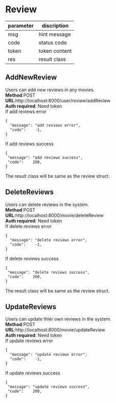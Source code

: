 
# Review

parameter  | discription
 ---- | ----- 
 msg  | hint message 
 code  | status code 
 token | token content
 res | result class
 
## AddNewReview
Users can add new reviews in any movies.  
**Method**:POST  
**URL**:http://localhost:8000/user/review/addReview  
**Auth required**: Need token  
If add reviews error   
```
{
  "message": "add reviews error",
  "code":    -1,
}
```  
If add reviews success
```
{
 "message": "add reviews success",
 "code":    200,
}
```    
The result class will be same as the review struct.

## DeleteReviews
Users can delete reviews in the system.  
**Method**:POST  
**URL**:http://localhost:8000/movie/deleteReview  
**Auth required**: Need token  
If delete reviews error   
```
{
  "message": "delete reviews error",
  "code":    -1,
}
```  
If delete reviews success
```
{
 "message": "delete reviews success",
 "code":    200,
}
```   
The result class will be same as the review struct.

## UpdateReviews
Users can update thier own reviews in the system.  
**Method**:POST   
**URL**:http://localhost:8000/movie/updateReview  
**Auth required**: Need token   
If update reviews error   
```
{
  "message": "update reviews error",
  "code":    -1,
}
```  
If update reviews success
```
{
 "message": "update reviews success",
 "code":    200,
}
```   
